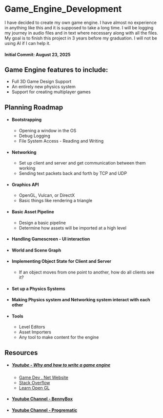 # Game_Engine_Development
I have decided to create my own game engine. I have almost no experience in anything like this and it is supposed to take a long time. I will be logging my journey in audio files and in text where necessary along with all the files. My goal is to finish this project in 3 years before my graduation. I will not be using AI if I can help it.

#### Initial Commit: August 23, 2025


## Game Engine features to include:
  - Full 3D Game Design Support
  - An entirely new physics system
  - Support for creating multiplayer games

## Planning Roadmap
  - #### Bootstrapping
    - Opening a window in the OS
    - Debug Logging
    - File System Access - Reading and Writing
  - #### Networking
    - Set up client and server and get communication between them working
    - Sending text packets back and forth by TCP and UDP
  - #### Graphics API
    - OpenGL, Vulcan, or DirectX
    - Basic things like rendering a triangle
  - #### Basic Asset Pipeline
    - Design a basic pipeline
    - Determine how assets will be imported at a high level
  - #### Handling Gamescreen - UI interaction
  - #### World and Scene Graph
  - #### Implementing Object State for Client and Server
    - If an object moves from one point to another, how do all clients see it?
  - #### Set up a Physics Systems
  - #### Making Physics system and Networking system interact with each other
  - #### Tools
    - Level Editors
    - Asset Importers
    - Any tool to make content for the engine

## Resources
  - ##### [Youtube - Why and how to write a game engine](https://youtu.be/Gf5mMWHWNYc?si=KxZxFDLFkWY7UTZo)
    - [Game Dev . Net Website](https://www.gamedev.net)
    - [Stack Overflow](https://stackoverflow.com/questions)
    - [Learn Open GL](https://learnopengl.com)
  - #### [Youtube Channel - BennyBox](https://www.youtube.com/@thebennybox/videos)
  - #### [Youtube Channel - Progrematic](https://www.youtube.com/@Progrematic/playlists)
